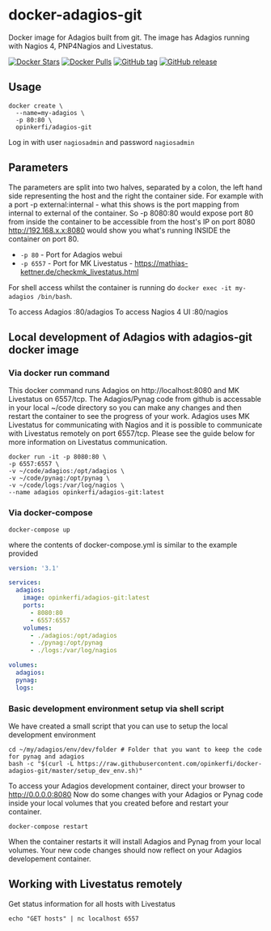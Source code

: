 # docker-adagios-git
Docker image for Adagios built from git.
The image has Adagios running with Nagios 4, PNP4Nagios and Livestatus.

[![Docker Stars](https://img.shields.io/docker/stars/opinkerfi/adagios-git.svg)]()
[![Docker Pulls](https://img.shields.io/docker/pulls/opinkerfi/adagios-git.svg)]()
[![GitHub tag](https://img.shields.io/github/tag/opinkerfi/adagios-git.svg)]()
[![GitHub release](https://img.shields.io/github/release/opinkerfi/adagios-git.svg)]()

## Usage
 

```
docker create \
  --name=my-adagios \
  -p 80:80 \
  opinkerfi/adagios-git
```

Log in with user `nagiosadmin` and password `nagiosadmin`

## Parameters

The parameters are split into two halves, separated by a colon, the left hand side representing the host and the right the container side. 
For example with a port -p external:internal - what this shows is the port mapping from internal to external of the container.
So -p 8080:80 would expose port 80 from inside the container to be accessible from the host's IP on port 8080
http://192.168.x.x:8080 would show you what's running INSIDE the container on port 80.

* `-p 80` - Port for Adagios webui
* `-p 6557` - Port for MK Livestatus - https://mathias-kettner.de/checkmk_livestatus.html

For shell access whilst the container is running do `docker exec -it my-adagios /bin/bash`.

To access Adagios
:80/adagios
To access Nagios 4 UI
:80/nagios

## Local development of Adagios with adagios-git docker image

### Via docker run command
This docker command runs Adagios on http://localhost:8080 and MK Livestatus on 6557/tcp.
The Adagios/Pynag code from github is accessable in your local ~/code directory so you can make any changes and then restart the container to see the progress of your work. Adagios uses MK Livestatus for communicating with Nagios and it is possible to communicate with Livestatus remotely on port 6557/tcp. Please see the guide below for more information on Livestatus communication. 

```SHELL
docker run -it -p 8080:80 \
-p 6557:6557 \
-v ~/code/adagios:/opt/adagios \
-v ~/code/pynag:/opt/pynag \
-v ~/code/logs:/var/log/nagios \
--name adagios opinkerfi/adagios-git:latest
```

### Via docker-compose

```SHELL
docker-compose up
```
where the contents of docker-compose.yml is similar to the example provided

```YAML
version: '3.1'

services:
  adagios:
    image: opinkerfi/adagios-git:latest
    ports:
      - 8080:80
      - 6557:6557
    volumes:
      - ./adagios:/opt/adagios
      - ./pynag:/opt/pynag
      - ./logs:/var/log/nagios

volumes:
  adagios:
  pynag:
  logs:

```

### Basic development environment setup via shell script

We have created a small script that you can use to setup the local development environment

```SHELL
cd ~/my/adagios/env/dev/folder # Folder that you want to keep the code for pynag and adagios
bash -c "$(curl -L https://raw.githubusercontent.com/opinkerfi/docker-adagios-git/master/setup_dev_env.sh)"
```
To access your Adagios development container, direct your browser to http://0.0.0.0:8080
Now do some changes with your Adagios or Pynag code inside your local volumes that you created before and restart your container.

```SHELL
docker-compose restart
```
When the container restarts it will install Adagios and Pynag from your local volumes.
Your new code changes should now reflect on your Adagios developement container.

## Working with Livestatus remotely

Get status information for all hosts with Livestatus
```SHELL
echo "GET hosts" | nc localhost 6557
```
